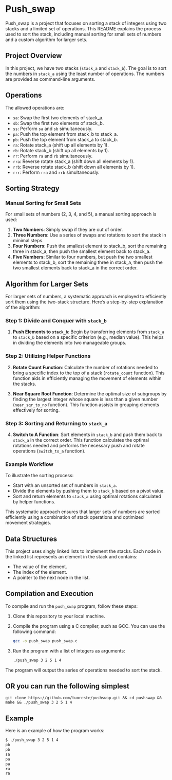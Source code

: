# Push_swap

Push_swap is a project that focuses on sorting a stack of integers using two stacks and a limited set of operations. This README explains the process used to sort the stack, including manual sorting for small sets of numbers and a custom algorithm for larger sets.

## Project Overview

In this project, we have two stacks (`stack_a` and `stack_b`). The goal is to sort the numbers in `stack_a` using the least number of operations. The numbers are provided as command-line arguments.

## Operations

The allowed operations are:
- `sa`: Swap the first two elements of stack_a.
- `sb`: Swap the first two elements of stack_b.
- `ss`: Perform `sa` and `sb` simultaneously.
- `pa`: Push the top element from stack_b to stack_a.
- `pb`: Push the top element from stack_a to stack_b.
- `ra`: Rotate stack_a (shift up all elements by 1).
- `rb`: Rotate stack_b (shift up all elements by 1).
- `rr`: Perform `ra` and `rb` simultaneously.
- `rra`: Reverse rotate stack_a (shift down all elements by 1).
- `rrb`: Reverse rotate stack_b (shift down all elements by 1).
- `rrr`: Perform `rra` and `rrb` simultaneously.

## Sorting Strategy

### Manual Sorting for Small Sets

For small sets of numbers (2, 3, 4, and 5), a manual sorting approach is used:

1. **Two Numbers**: Simply swap if they are out of order.
2. **Three Numbers**: Use a series of swaps and rotations to sort the stack in minimal steps.
3. **Four Numbers**: Push the smallest element to stack_b, sort the remaining three in stack_a, then push the smallest element back to stack_a.
4. **Five Numbers**: Similar to four numbers, but push the two smallest elements to stack_b, sort the remaining three in stack_a, then push the two smallest elements back to stack_a in the correct order.

## Algorithm for Larger Sets

For larger sets of numbers, a systematic approach is employed to efficiently sort them using the two-stack structure. Here’s a step-by-step explanation of the algorithm:

### Step 1: Divide and Conquer with `stack_b`

1. **Push Elements to `stack_b`**: Begin by transferring elements from `stack_a` to `stack_b` based on a specific criterion (e.g., median value). This helps in dividing the elements into two manageable groups.

### Step 2: Utilizing Helper Functions

2. **Rotate Count Function**: Calculate the number of rotations needed to bring a specific index to the top of a stack (`rotate_count` function). This function aids in efficiently managing the movement of elements within the stacks.

3. **Near Square Root Function**: Determine the optimal size of subgroups by finding the largest integer whose square is less than a given number (`near_sqr_to_no` function). This function assists in grouping elements effectively for sorting.

### Step 3: Sorting and Returning to `stack_a`

4. **Switch to A Function**: Sort elements in `stack_b` and push them back to `stack_a` in the correct order. This function calculates the optimal rotations needed and performs the necessary push and rotate operations (`switch_to_a` function).

### Example Workflow

To illustrate the sorting process:
- Start with an unsorted set of numbers in `stack_a`.
- Divide the elements by pushing them to `stack_b` based on a pivot value.
- Sort and return elements to `stack_a` using optimal rotations calculated by helper functions.

This systematic approach ensures that larger sets of numbers are sorted efficiently using a combination of stack operations and optimized movement strategies.

## Data Structures

This project uses singly linked lists to implement the stacks. Each node in the linked list represents an element in the stack and contains:
- The value of the element.
- The index of the element.
- A pointer to the next node in the list.

## Compilation and Execution

To compile and run the `push_swap` program, follow these steps:

1. Clone this repository to your local machine.
2. Compile the program using a C compiler, such as GCC. You can use the following command:

    ```bash
    gcc -o push_swap push_swap.c
    ```

3. Run the program with a list of integers as arguments:

    ```bash
    ./push_swap 3 2 5 1 4
    ```

The program will output the series of operations needed to sort the stack.

## OR you can run the following simplest

`git clone https://github.com/tuoreste/pushswap.git && cd pushswap && make && ./push_swap 3 2 5 1 4`

## Example

Here is an example of how the program works:

```bash
$ ./push_swap 3 2 5 1 4
pb
pb
sa
pa
pa
ra
ra
